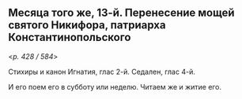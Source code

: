
## Месяца того же, 13-й. Перенесение мощей святого Никифора, патриарха Константинопольского   

<*p. 428 / 584*>

Стихиры и канон Игнатия, глас 2-й. Седален, глас 4-й.   

И его поем его в субботу или неделю. Читаем же и житие его.     
